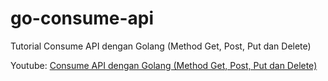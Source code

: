 # go-consume-api

Tutorial Consume API dengan Golang (Method Get, Post, Put dan Delete)

Youtube: [Consume API dengan Golang (Method Get, Post, Put dan Delete)](https://youtu.be/-f75Qn1WPFQ)
